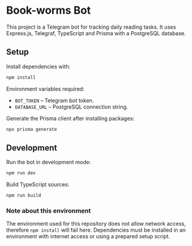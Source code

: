 # Book-worms Bot

This project is a Telegram bot for tracking daily reading tasks. It uses
Express.js, Telegraf, TypeScript and Prisma with a PostgreSQL database.

## Setup

Install dependencies with:

```bash
npm install
```

Environment variables required:

- `BOT_TOKEN` – Telegram bot token.
- `DATABASE_URL` – PostgreSQL connection string.

Generate the Prisma client after installing packages:

```bash
npx prisma generate
```

## Development

Run the bot in development mode:

```bash
npm run dev
```

Build TypeScript sources:

```bash
npm run build
```

### Note about this environment

The environment used for this repository does not allow network access,
therefore `npm install` will fail here. Dependencies must be installed in an
environment with internet access or using a prepared setup script.

